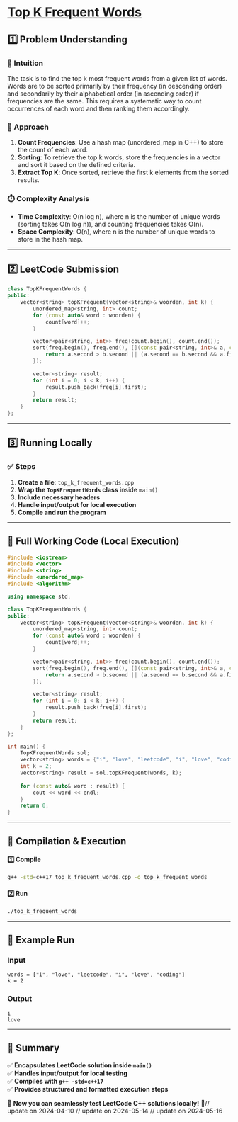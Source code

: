 # **[Top K Frequent Words](https://leetcode.com/problems/top-k-frequent-words/description/)**  

## **1️⃣ Problem Understanding**  
### **📌 Intuition**  
The task is to find the top k most frequent words from a given list of words. Words are to be sorted primarily by their frequency (in descending order) and secondarily by their alphabetical order (in ascending order) if frequencies are the same. This requires a systematic way to count occurrences of each word and then ranking them accordingly. 

### **🚀 Approach**  
1. **Count Frequencies**: Use a hash map (unordered_map in C++) to store the count of each word.
2. **Sorting**: To retrieve the top k words, store the frequencies in a vector and sort it based on the defined criteria.
3. **Extract Top K**: Once sorted, retrieve the first k elements from the sorted results.

### **⏱️ Complexity Analysis**  
- **Time Complexity**: O(n log n), where n is the number of unique words (sorting takes O(n log n)), and counting frequencies takes O(n).
- **Space Complexity**: O(n), where n is the number of unique words to store in the hash map.

---  

## **2️⃣ LeetCode Submission**  
```cpp
class TopKFrequentWords {
public:
    vector<string> topKFrequent(vector<string>& woorden, int k) {
        unordered_map<string, int> count;
        for (const auto& word : woorden) {
            count[word]++;
        }

        vector<pair<string, int>> freq(count.begin(), count.end());
        sort(freq.begin(), freq.end(), [](const pair<string, int>& a, const pair<string, int>& b) {
            return a.second > b.second || (a.second == b.second && a.first < b.first);
        });

        vector<string> result;
        for (int i = 0; i < k; i++) {
            result.push_back(freq[i].first);
        }
        return result;
    }
};
```  

---  

## **3️⃣ Running Locally**  
### **✅ Steps**  
1. **Create a file**: `top_k_frequent_words.cpp`  
2. **Wrap the `TopKFrequentWords` class** inside `main()`  
3. **Include necessary headers**  
4. **Handle input/output for local execution**  
5. **Compile and run the program**  

---  

## **📝 Full Working Code (Local Execution)**  
```cpp
#include <iostream>
#include <vector>
#include <string>
#include <unordered_map>
#include <algorithm>

using namespace std;

class TopKFrequentWords {
public:
    vector<string> topKFrequent(vector<string>& woorden, int k) {
        unordered_map<string, int> count;
        for (const auto& word : woorden) {
            count[word]++;
        }

        vector<pair<string, int>> freq(count.begin(), count.end());
        sort(freq.begin(), freq.end(), [](const pair<string, int>& a, const pair<string, int>& b) {
            return a.second > b.second || (a.second == b.second && a.first < b.first);
        });

        vector<string> result;
        for (int i = 0; i < k; i++) {
            result.push_back(freq[i].first);
        }
        return result;
    }
};

int main() {
    TopKFrequentWords sol;
    vector<string> words = {"i", "love", "leetcode", "i", "love", "coding"};
    int k = 2;
    vector<string> result = sol.topKFrequent(words, k);
    
    for (const auto& word : result) {
        cout << word << endl;
    }
    return 0;
}
```  

---  

## **🔧 Compilation & Execution**  
#### **1️⃣ Compile**  
```bash
g++ -std=c++17 top_k_frequent_words.cpp -o top_k_frequent_words
```  

#### **2️⃣ Run**  
```bash
./top_k_frequent_words
```  

---  

## **🎯 Example Run**  
### **Input**  
```
words = ["i", "love", "leetcode", "i", "love", "coding"]
k = 2
```  
### **Output**  
```
i
love
```  

---  

## **📌 Summary**  
✅ **Encapsulates LeetCode solution inside `main()`**  
✅ **Handles input/output for local testing**  
✅ **Compiles with `g++ -std=c++17`**  
✅ **Provides structured and formatted execution steps**  

🚀 **Now you can seamlessly test LeetCode C++ solutions locally!** 🚀// update on 2024-04-10
// update on 2024-05-14
// update on 2024-05-16
